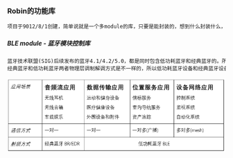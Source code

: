 ### Robin的功能库
~~~txt
项目于9012/8/1创建，简单说就是一个多module的库，只要是能封装的，想到什么封装什么，没有那么多为什么。
~~~
##### BLE module - 蓝牙模块控制库
~~~txt
蓝牙技术联盟(SIG)后续发布的蓝牙4.1/4.2/5.0，都是同时包含低功耗蓝牙和经典蓝牙的。所以大家开发蓝牙应用的时候，一定要搞清楚自己是要开发低功耗蓝牙应用还是经典蓝牙应用，两者的应用场景是不同的。一般而言，经典蓝牙主要应用在蓝牙电话接听，蓝牙耳机，蓝牙音箱等场合，低功耗蓝牙应用在可穿戴设备，IoT智能设备，健身设备，蓝牙鼠标键盘等电池供电场合。当然，经典蓝牙也可以用电池供电，但LE对电池的要求更低，甚至可以用纽扣电池供电，而续航时间却很长，有的LE设备可以达到几年。
经典蓝牙和低功耗蓝牙两者物理层调制解调方式是不一样的，所以低功耗蓝牙设备和经典蓝牙设备两者之间是不能相互通信的，选型的时候千万不要搞混，如果主设备是低功耗蓝牙设备，从设备也必须是低功耗蓝牙设备；同样，经典蓝牙的从设备也只能和经典蓝牙的主设备进行通信。
~~~
![示意图](/img/Bluetooth-1.png)